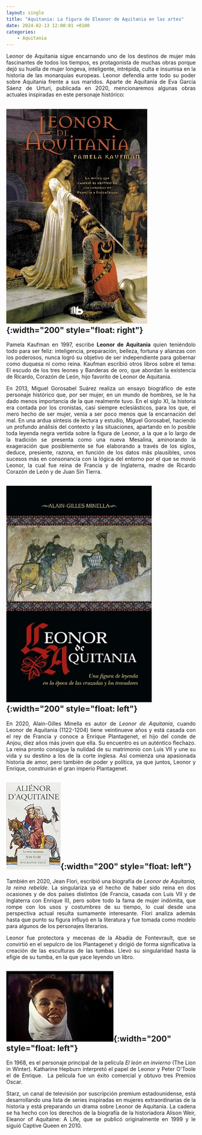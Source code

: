 ```yaml
---
layout: single
title: "Aquitania: La figura de Eleanor de Aquitania en las artes"
date: 2024-02-13 12:00:01 +0100
categories: 
    - Aquitania
---
```

<div align="justify">Leonor de Aquitania sigue encarnando uno de los destinos de mujer más
fascinantes de todos los tiempos, es protagonista de muchas obras porque
dejó su huella de mujer longeva, inteligente, intrépida, culta e
insumisa en la historia de las monarquías europeas. Leonor defendía ante
todo su poder sobre Aquitania frente a sus maridos. Aparte de Aquitania
de Eva García Sáenz de Urturi, publicada en 2020, mencionaremos algunas
obras actuales inspiradas en este personaje histórico:

![Leonor de Aquitania](/assets/img/166753c1-5451-491a-a524-ed02786b6421.jpg){:width="200" style="float: right"}
---
Pamela Kaufman en 1997, escribe **Leonor de
Aquitania** quien teniéndolo todo para ser feliz: inteligencia,
preparación, belleza, fortuna y alianzas con los poderosos, nunca logró
su objetivo de ser independiente para gobernar como duquesa ni como
reina. Kaufman escribió otros libros sobre el tema: El escudo de los
tres leones y Banderas de oro, que abordan la existencia de Ricardo,
Corazón de León, hijo favorito de Leonor de Aquitania.

En 2013, Miguel Gorosabel Suárez realiza
un ensayo biográfico de este personaje histórico que, por ser mujer, en
un mundo de hombres, se le ha dado menos importancia de la que realmente
tuvo. En el siglo XI, la historia era contada por los cronistas, casi
siempre eclesiásticos, para los que, el mero hecho de ser mujer, venía a
ser poco menos que la encarnación del mal. En una ardua síntesis de
lectura y estudio, Miguel Gorosabel, haciendo un profundo análisis del
contexto y las situaciones, apartando en lo posible toda leyenda negra
vertida sobre la figura de Leonor, a la que a lo largo de la tradición
se presenta como una nueva Mesalina, aminorando la exageración que
posiblemente se fue elaborando a través de los siglos, deduce,
presiente, razona, en función de los datos más plausibles, unos sucesos
más en consonancia con la lógica del entorno por el que se movió Leonor,
la cual fue reina de Francia y de Inglaterra, madre de Ricardo Corazón
de León y de Juan Sin Tierra.

![Leonor de Aquitania](/assets/img/fa8d6e2a-1f97-45d0-8364-96c6e0f783d9.jpg){:width="200" style="float: left"}
---
En 2020, Alain-Gilles Minella es autor de *Leonor de
Aquitania*, cuando Leonor de Aquitania (1122-1204) tiene veintinueve
años y está casada con el rey de Francia y conoce a Enrique Plantagenet,
el hijo del conde de Anjou, diez años más joven que ella. Su encuentro
es un auténtico flechazo. La reina pronto consigue la nulidad de su
matrimonio con Luis VII y une su vida y su destino a los de la corte
inglesa. Así comienza una apasionada historia de amor, pero también de
poder y política, ya que juntos, Leonor y Enrique, construirán el gran
imperio Plantagenet.

![Leonor de Aquitania](/assets/img/adc1e8a0-3ed9-4f55-ab11-b426ba0a8275.jpg){:width="200" style="float: left"}
---
También en 2020, Jean Flori, escribió una biografía de *Leonor de Aquitania,
la reina rebelde*. La singulariza ya el hecho de haber sido reina en dos
ocasiones y de dos países distintos (de Francia, casada con Luis VII y
de Inglaterra con Enrique II), pero sobre todo la fama de mujer
indómita, que rompe con los usos y costumbres de su tiempo, lo cual
desde una perspectiva actual resulta sumamente interesante. Flori
analiza además hasta que punto su figura influyó en la literatura y fue
tomada como modelo para algunos de los personajes literarios.

Leonor fue protectora y mecenas de la Abadía de Fontevrault,
que se convirtió en el sepulcro de los
Plantagenet y dirigió de forma significativa la creación de las
esculturas de las tumbas. Llevó su singularidad hasta la efigie de su
tumba, en la que yace leyendo un libro.

![Katharine Hepburn como Leonor](/assets/img/aa45c8d3-916e-451a-bdb0-1539a971b871.jpg){:width="200" style="float: left"}
--
En 1968, es el personaje principal de la
película *El león en invierno* (The Lion in Winter). Katharine Hepburn
interpretó el papel de Leonor y Peter O\'Toole el de Enrique. ​ La
película fue un éxito comercial y obtuvo tres Premios Oscar.

Starz, un canal de televisión por suscripción premium estadounidense,
está desarrollando una lista de series inspiradas en mujeres
extraordinarias de la historia y está preparando un drama sobre Leonor
de Aquitania. La cadena se ha hecho con los derechos de la biografía de
la historiadora Alison Weir, Eleanor of Aquitaine: A Life, que se
publicó originalmente en 1999 y le siguió Captive Queen en 2010. 
